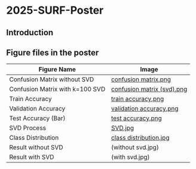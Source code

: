 # 2025-SURF-Poster

## Introduction

## Figure files in the poster

| Figure Name       | Image                                |
|------------|--------------------------------------|
| Confusion Matrix without SVD       | [confusion matrix.png](https://github.com/Guameezia/2025_SURF_Poster_in_XJTLU/blob/a2d506813bff0c5524757d87ae8c055334c4314a/Images/confusion%20matrix.png) |
| Confusion Matrix with k=100 SVD   | [confusion matrix (svd).png](https://github.com/Guameezia/2025_SURF_Poster_in_XJTLU/blob/ebb5cfcfd354dde653f7ff1c307a3aec9d4ec0c6/Images/confusion%20matrix%20(svd).png) |
| Train Accuracy | [train accuracy.png](https://github.com/Guameezia/2025_SURF_Poster_in_XJTLU/blob/b6a6c32fd87b9e3a7ccc1f5400d1b0f7f698f649/Images/train%20accuracy.png) |
| Validation Accuracy | [validation accuracy.png](https://github.com/Guameezia/2025_SURF_Poster_in_XJTLU/blob/1e4e6a7efe8c8688c255fbf37272c18eb12a1705/Images/validation%20accuracy.png) |
| Test Accuracy (Bar) | [test accuracy.png](https://github.com/Guameezia/2025_SURF_Poster_in_XJTLU/blob/68db33e55454aeb845aadb9043ee09b02900ac5b/Images/test%20accuracy.png) |
| SVD Process |  [SVD.jpg](https://github.com/Guameezia/2025_SURF_Poster_in_XJTLU/blob/86982f56342927dcc48000cb73504fd9b3a6aa13/Images/SVD.jpg)  |
| Class Distribution | [class distribution.jpg](https://github.com/Guameezia/2025_SURF_Poster_in_XJTLU/blob/bba6f78975438352bd0facd8120ecf578b4a80a5/Images/class%20distribution.jpg) |
| Result without SVD | (without svd.jpg) |
| Result with SVD | (with svd.jpg) |
